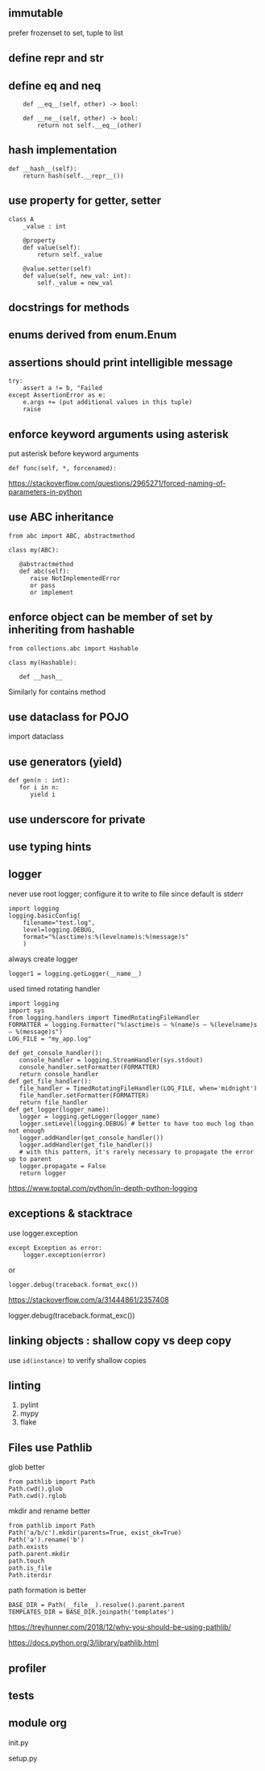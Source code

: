 
## immutable

prefer frozenset to set, tuple to list

## define repr and str

## define eq and neq

```
    def __eq__(self, other) -> bool:

    def __ne__(self, other) -> bool:
        return not self.__eq__(other)
```

## hash implementation

```
def __hash__(self):
    return hash(self.__repr__())
```

## use property for getter, setter

```
class A
    _value : int

    @property
    def value(self):
        return self._value

    @value.setter(self)
    def value(self, new_val: int):
        self._value = new_val

```

## docstrings for methods

## enums derived from enum.Enum

## assertions should print intelligible message

```
try:
    assert a != b, "Failed
except AssertionError as e:
    e.args += (put additional values in this tuple)
    raise
```

## enforce keyword arguments using asterisk

put asterisk before keyword arguments
```
def func(self, *, forcenamed):
```

https://stackoverflow.com/questions/2965271/forced-naming-of-parameters-in-python

## use ABC inheritance

```
from abc import ABC, abstractmethod

class my(ABC):

   @abstractmethod
   def abc(self):
      raise NotImplementedError 
      or pass
      or implement
```

## enforce object can be member of set by inheriting from hashable


```
from collections.abc import Hashable

class my(Hashable):

   def __hash__

``` 

Similarly for contains method

## use dataclass for POJO

import dataclass

## use generators (yield)

```
def gen(n : int):
   for i in n:
      yield i
```

## use underscore for private

## use typing hints

## logger

never use root logger; configure it to write to file since default is stderr

```
import logging
logging.basicConfig(
    filename="test.log",
    level=logging.DEBUG,
    format="%(asctime)s:%(levelname)s:%(message)s"
    )
```

always create logger
```
logger1 = logging.getLogger(__name__)
```

used timed rotating handler

```
import logging
import sys
from logging.handlers import TimedRotatingFileHandler
FORMATTER = logging.Formatter("%(asctime)s — %(name)s — %(levelname)s — %(message)s")
LOG_FILE = "my_app.log"

def get_console_handler():
   console_handler = logging.StreamHandler(sys.stdout)
   console_handler.setFormatter(FORMATTER)
   return console_handler
def get_file_handler():
   file_handler = TimedRotatingFileHandler(LOG_FILE, when='midnight')
   file_handler.setFormatter(FORMATTER)
   return file_handler
def get_logger(logger_name):
   logger = logging.getLogger(logger_name)
   logger.setLevel(logging.DEBUG) # better to have too much log than not enough
   logger.addHandler(get_console_handler())
   logger.addHandler(get_file_handler())
   # with this pattern, it's rarely necessary to propagate the error up to parent
   logger.propagate = False
   return logger

```

https://www.toptal.com/python/in-depth-python-logging

## exceptions & stacktrace

use logger.exception

```
except Exception as error:
    logger.exception(error)
```
or
```
logger.debug(traceback.format_exc())
```

https://stackoverflow.com/a/31444861/2357408

logger.debug(traceback.format_exc())

## linking objects : shallow copy vs deep copy

use `id(instance)` to verify shallow copies

## linting

1. pylint
1. mypy
1. flake

## Files use Pathlib

glob better

```
from pathlib import Path
Path.cwd().glob
Path.cwd().rglob
```

mkdir and rename better
```
from pathlib import Path
Path('a/b/c').mkdir(parents=True, exist_ok=True)
Path('a').rename('b')
path.exists
path.parent.mkdir
path.touch
path.is_file
Path.iterdir
```

path formation is better
```
BASE_DIR = Path(__file__).resolve().parent.parent
TEMPLATES_DIR = BASE_DIR.joinpath('templates')
```

https://treyhunner.com/2018/12/why-you-should-be-using-pathlib/

https://docs.python.org/3/library/pathlib.html

## profiler

## tests

## module org 

init.py

setup.py
